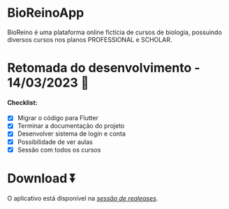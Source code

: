 # BioReinoApp
BioReino é uma plataforma online fictícia de cursos de biologia, possuindo diversos cursos nos planos PROFESSIONAL e SCHOLAR.

# Retomada do desenvolvimento - 14/03/2023 🎉 

#### Checklist:
- [x] Migrar o código para Flutter
- [x] Terminar a documentação do projeto
- [x] Desenvolver sistema de login e conta
- [x] Possibilidade de ver aulas
- [x] Sessão com todos os cursos

# Download ⏬

O aplicativo está disponível na <a href="https://github.com/CaioLuppo/BioReinoApp/releases">*sessão de realeases*</a>.

